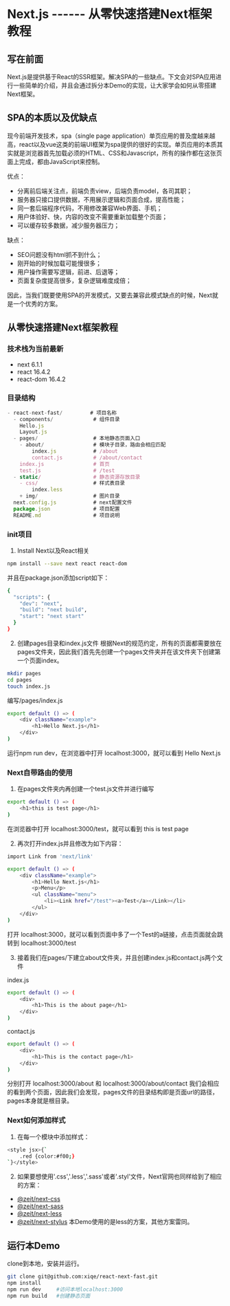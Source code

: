 # Next.js ------ 从零快速搭建Next框架教程

## 写在前面
Next.js是提供基于React的SSR框架。解决SPA的一些缺点。下文会对SPA应用进行一些简单的介绍，并且会通过拆分本Demo的实现，让大家学会如何从零搭建Next框架。

## SPA的本质以及优缺点
现今前端开发技术，spa（single page application）单页应用的普及度越来越高，react以及vue这类的前端UI框架为spa提供的很好的实现。单页应用的本质其实就是浏览器首先加载必须的HTML、CSS和Javascript，所有的操作都在这张页面上完成，都由JavaScript来控制。

优点：
- 分离前后端关注点，前端负责view，后端负责model，各司其职；
- 服务器只接口提供数据，不用展示逻辑和页面合成，提高性能；
- 同一套后端程序代码，不用修改兼容Web界面、手机；
- 用户体验好、快，内容的改变不需要重新加载整个页面；
- 可以缓存较多数据，减少服务器压力；

缺点：
- SEO问题没有html抓不到什么；
- 刚开始的时候加载可能慢很多；
- 用户操作需要写逻辑，前进、后退等；
- 页面复杂度提高很多，复杂逻辑难度成倍；

因此，当我们既要使用SPA的开发模式，又要去兼容此模式缺点的时候，Next就是一个优秀的方案。

## 从零快速搭建Next框架教程

### 技术栈为当前最新
- next 6.1.1
- react 16.4.2
- react-dom 16.4.2

### 目录结构
``` js
- react-next-fast/         # 项目名称
  - components/             # 组件目录
    Hello.js
    Layout.js
  - pages/                  # 本地静态页面入口
    - about/                # 模块子目录，路由会相应匹配
        index.js            # /about
        contact.js          # /about/contact
    index.js                # 首页
    test.js                 # /test
  - static/                 # 静态资源存放目录
    - css/                  # 样式表目录
        index.less
    + img/                  # 图片目录
  next.config.js            # next配置文件
  package.json              # 项目配置
  README.md                 # 项目说明
```

### init项目
1. Install Next以及React相关
``` bash
npm install --save next react react-dom
```
并且在package.json添加script如下：
``` bash
{
  "scripts": {
    "dev": "next",
    "build": "next build",
    "start": "next start"
  }
}
```

2. 创建pages目录和index.js文件
根据Next的规范约定，所有的页面都需要放在pages文件夹，因此我们首先先创建一个pages文件夹并在该文件夹下创建第一个页面index。

``` bash
mkdir pages
cd pages
touch index.js
```
编写/pages/index.js
``` bash
export default () => (
    <div className="example">
        <h1>Hello Next.js</h1>
    </div>
)
```
运行npm run dev，在浏览器中打开 localhost:3000，就可以看到 Hello Next.js

### Next自带路由的使用
1. 在pages文件夹内再创建一个test.js文件并进行编写
``` bash
export default () => (
    <h1>this is test page</h1>
)
```
在浏览器中打开 localhost:3000/test，就可以看到 this is test page

2. 再次打开index.js并且修改为如下内容：
``` bash
import Link from 'next/link'

export default () => (
    <div className="example">
        <h1>Hello Next.js</h1>
        <p>Menu</p>
        <ul className="menu">
            <li><Link href="/test"><a>Test</a></Link></li>
        </ul>
    </div>
)
```
打开 localhost:3000，就可以看到页面中多了一个Test的a链接，点击页面就会跳转到 localhost:3000/test

3. 接着我们在pages/下建立about文件夹，并且创建index.js和contact.js两个文件

index.js
``` bash
export default () => (
    <div>
        <h1>This is the about page</h1>
    </div>
)
```
contact.js
``` bash
export default () => (
    <div>
        <h1>This is the contact page</h1>
    </div>
)
```
分别打开 localhost:3000/about 和 localhost:3000/about/contact 我们会相应的看到两个页面，因此我们会发现，pages文件的目录结构即是页面url的路径，pages本身就是根目录。

### Next如何添加样式
1. 在每一个模块中添加样式：
``` bash
<style jsx>{`
    .red {color:#f00;}
`}</style>
```

2. 如果要想使用'.css','.less','.sass'或者'.styl'文件，Next官网也同样给到了相应的方案：
- [@zeit/next-css](https://github.com/zeit/next-plugins/tree/master/packages/next-css)
- [@zeit/next-sass](https://github.com/zeit/next-plugins/tree/master/packages/next-sass)
- [@zeit/next-less](https://github.com/zeit/next-plugins/tree/master/packages/next-less)
- [@zeit/next-stylus](https://github.com/zeit/next-plugins/tree/master/packages/next-stylus)
本Demo使用的是less的方案，其他方案雷同。

## 运行本Demo
clone到本地，安装并运行。
``` bash
git clone git@github.com:xiqe/react-next-fast.git
npm install
npm run dev     #访问本地localhost:3000
npm run build   #创建静态页面
```






